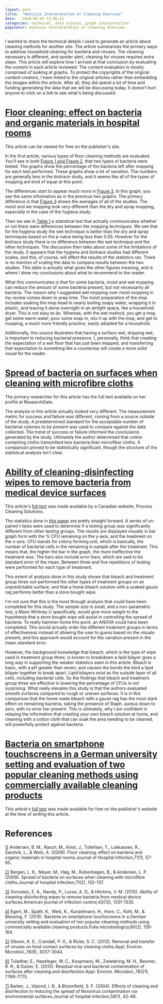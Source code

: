 ```yaml
---
layout: post
title:  "Analysis Interpretation of Cleaning Overview"
date:   2020-05-03 13:46:22
categories: technical, data science, graph interpretation
paginator: Analysis Interpretation of Cleaning Overview
---
```


I wanted to share the technical details I used to generate an article about cleaning methods for another site. The article summarizes the primary ways to address household cleaning for bacteria and viruses. The cleaning necessary is different, and spoiler alert, cleaning for viruses requires extra steps. This article will explore how I arrived at that conclusion by evaluating the content in each article reviewed. The content evaluation is mostly comprised of looking at graphs. To protect the copyrights of the original content creators, I have linked to the original articles rather than embedding the images within the article. After all, they did spend a lot of time and funding generating the data that we will be discussing today. It doesn't hurt anyone to click on a link to see what's being discussed.

# [Floor cleaning: effect on bacteria and organic materials in hospital rooms][article1]

This article can be viewed for free on the publisher's site.

In the first article, various types of floor cleaning methods are evaluated. You'll see in both [Figure 1 and Figure 2][article1_figures], that two types of bacteria were tested. The graphs show the percentage of the bacteria left after mopping for each test performed. These graphs show a lot of variation. The numbers are generally less in the biotrace study, and it seems like all of the types of mopping are kind of equal at this point.

The differences start to appear much more in [Figure 3][article1_figures]. In this graph, you see the same information as in the previous two graphs. The primary difference is that [Figure 3][article1_figures] shows the averages of all of the studies. The moist and we mopping look very different than the dry and spray mopping, especially in the case of the hygiena study.

Then we see in [Table 1][article1_tables] a statistical test that actually communicates whether or not there were differences between the mopping techniques. We see that for the hygiena study the wet technique is better than the dry and spray techniques based on the p-value being less than 0.05. However for the biotrace study there is no difference between the wet technique and the other techniques. The discussion then talks about some of the limitations of the study. It appears that the hygiena and biotrace studies had different scales, and this, of course, will affect the results of the statistics ran. There is no mention of scaling the data to compare results between the two studies. This table is actually what gives the other figures meaning, and is where I drew my conclusions about what to recommend to the reader.

What this communicates is that for some bacteria, moist and wet mopping can reduce the amount of some bacteria present, but not necessarily all bacteria. The reason why I suggested wet mopping over moist mopping in my review comes down to prep time. The moist preparation of the mop includes soaking the mop head in nearly boiling soapy water, wrapping it in plastic, and leaving it alone overnight in an airtight space, like a household dryer. This is not easy to do. Whereas, with the wet method, you get a mop, get some warm water, pour some soap in, mix it up with the mop, and get to mopping, a much more friendly practice, easily adopted for a household.

Additionally, this source illustrates that having a surface wet, dripping wet, is important to reducing bacterial presence. I, personally, think that creating the expectation of a wet floor that has just been mopped, and transferring that expectation to something like a countertop will create a more solid visual for the reader.

# [Spread of bacteria on surfaces when cleaning with microfibre cloths][article2]

The primary researcher for this article has the full text available on her profile at ResearchGate.

The analysis in this article actually looked very different. The measurement metric for success and failure was different, coming from a source outside of the study. A predetermined standard for the acceptable number of bacterial colonies to be present was used to compare against the data collected. The trend of success or failure informed the conclusions generated by the study. Ultimately the author determined that cotton containing cloths transmitted less bacteria than microfiber cloths. A comparison proved to be statistically significant, though the structure of the statistical analysis isn't clear.

# [Ability of cleaning-disinfecting wipes to remove bacteria from medical device surfaces][article3]

This article's [full text][article3_full_text] was made available by a Canadian website, Process Cleaning Solutions.

The statistics done in [this paper][article3_full_text] are pretty straight forward. A series of un-paired t-tests were used to determine if a testing group was significantly different from other testing groups. The results are displayed visually in bar graph form with the % CFU remaining on the y-axis, and the treatment on the x-axis. CFU stands for colony forming unit, which is basically, the number of bacterial cells in the remaining in sample after the treatment. This means that, the higher the bar in the graph, the more ineffective the treatment was. The bars also include error bars, which are said to be standard error of the mean. Between three and five repetitions of testing were performed for each type of treatment.

This extent of analysis done in this study shows that bleach and treatment group three out-performed the other types of treatment groups on an unpredictable surface, and that a home bleach solution with a soaked gauze rag performs better than a store bought wipe.

I'm not sure that this is the most through analysis that could have been completed for this study. The sample size is small, and a non-parametric test, a Mann Whitney U specifically, would give more weight to the hypothesis that a store bought wipe will assist in controlling the spread of bacteria. To really hammer home this point, an ANOVA could have been completed. This would actually order the different treatment groups in terms of effectiveness instead of allowing the user to guess based on the visuals present, and this approach would account for the variation present in the mean standard error.

However, the background knowledge that bleach, which is the type of wipe used in treatment group three, is known to breakdown a lipid bilayer goes a long way in supporting the weaker statistics seen in this article. Bleach is basic, with a pH greater than seven, and causes the bonds the bind a lipid bilayer together to break apart. Lipid bilayers exist as the outside layer of all cells, including bacterial cells. So the findings that bleach and treatment group three are effective in lowering the percentage of CFUs is not surprising. What really elevates this study is that the authors evaluated smooth surfaces compared to rough or uneven surfaces. It is in this comparison that the home made bleach with a gauze rag has the most stark effect on remaining bacteria, taking the presence of Staph. aureus down to zero, with no error bar present. This is ultimately, why I am confident in relaying the information that creating your own bleach solution at home, and cleaning with a cotton cloth that can soak the area needing to be cleaned, will powerfully protect against bacteria.

# [Bacteria on smartphone touchscreens in a German university setting and evaluation of two popular cleaning methods using commercially available cleaning products][article4]

This article's [full text][article4] was made available for free on the publisher's website at the time of writing this article.

# References

[1)][article1] Andersen, B. M., Rasch, M., Kvist, J., Tollefsen, T., Lukkassen, R., Sandvik, L., & Welo, A. (2009). Floor cleaning: effect on bacteria and organic materials in hospital rooms.Journal of Hospital Infection,71(1), 57-65.

[2)][article2] Bergen, L. K., Meyer, M., Høg, M., Rubenhagen, B., & Andersen, L. P. (2009). Spread of bacteria on surfaces when cleaning with microfibre cloths.Journal of hospital infection,71(2), 132-137.

[3)][article3] Gonzalez, E. A., Nandy, P., Lucas, A. D., & Hitchins, V. M. (2015). Ability of cleaning-disinfecting wipes to remove bacteria from medical device surfaces.American journal of infection control,43(12), 1331-1335.

[4)][article4] Egert, M., Späth, K., Weik, K., Kunzelmann, H., Horn, C., Kohl, M., & Blessing, F. (2015). Bacteria on smartphone touchscreens in a German university setting and evaluation of two popular cleaning methods using commercially available cleaning products.Folia microbiologica,60(2), 159-164.

[5)][article5] Gibson, K. E., Crandall, P. G., & Ricke, S. C. (2012). Removal and transfer of viruses on food contact surfaces by cleaning cloths.Appl. Environ. Microbiol.,78(9), 3037-3044.

[6)][article6] Tuladhar, E., Hazeleger, W. C., Koopmans, M., Zwietering, M. H., Beumer, R. R., & Duizer, E. (2012). Residual viral and bacterial contamination of surfaces after cleaning and disinfection.Appl. Environ. Microbiol.,78(21), 7769-7775.

[7)][article7] Barker, J., Vipond, I. B., & Bloomfield, S. F. (2004). Effects of cleaning and disinfection in reducing the spread of Norovirus contamination via environmental surfaces.Journal of hospital infection,58(1), 42-49.

[article1]: https://www.journalofhospitalinfection.com/article/S0195-6701(08)00389-7/fulltext
[article1_figures]: https://www.journalofhospitalinfection.com/article/S0195-6701(08)00389-7/fulltext#figures
[article1_tables]: https://www.journalofhospitalinfection.com/article/S0195-6701(08)00389-7/fulltext#tables
[article2]: https://www.researchgate.net/publication/23699015_Spread_of_bacteria_on_surfaces_when_cleaning_with_microfibre_cloths
[article3]: https://www.ajicjournal.org/article/S0196-6553(15)00795-6/fulltext
[article3_full_text]: http://www.processcleaningsolutions.com/pdf/efficacyofdisinfectingwipeshighlighted.pdf
[article4]: https://link.springer.com/article/10.1007/s12223-014-0350-2
[article4_figure]: https://link.springer.com/article/10.1007/s12223-014-0350-2/figures/1
[article4_table]: https://link.springer.com/article/10.1007/s12223-014-0350-2/tables/1
[article5]: https://aem.asm.org/content/78/9/3037.full
[article6]: https://aem.asm.org/content/78/21/7769.full
[article7]: https://www.journalofhospitalinfection.com/article/S0195-6701(04)00208-7/fulltext
